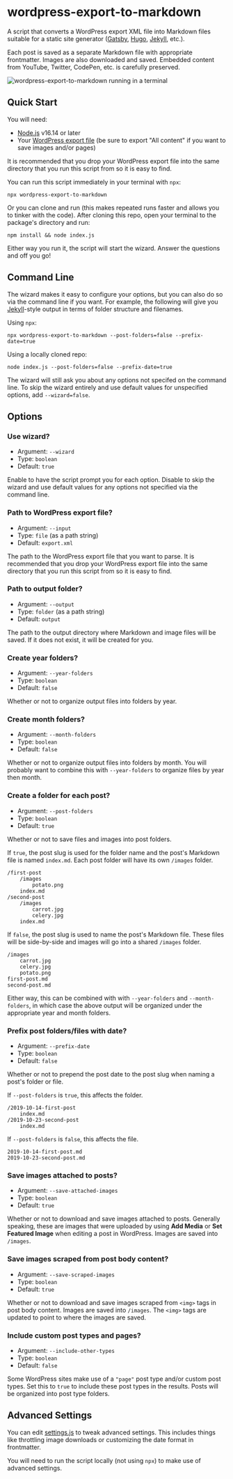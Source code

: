 # wordpress-export-to-markdown

A script that converts a WordPress export XML file into Markdown files suitable for a static site generator ([Gatsby](https://www.gatsbyjs.org/), [Hugo](https://gohugo.io/), [Jekyll](https://jekyllrb.com/), etc.).

Each post is saved as a separate Markdown file with appropriate frontmatter. Images are also downloaded and saved. Embedded content from YouTube, Twitter, CodePen, etc. is carefully preserved.

![wordpress-export-to-markdown running in a terminal](https://user-images.githubusercontent.com/1245573/72686026-3aa04280-3abe-11ea-92c1-d756a24657dd.gif)

## Quick Start

You will need:

- [Node.js](https://nodejs.org/) v16.14 or later
- Your [WordPress export file](https://wordpress.org/support/article/tools-export-screen/) (be sure to export "All content" if you want to save images and/or pages)

It is recommended that you drop your WordPress export file into the same directory that you run this script from so it is easy to find.

You can run this script immediately in your terminal with `npx`:

```shell
npx wordpress-export-to-markdown
```

Or you can clone and run (this makes repeated runs faster and allows you to tinker with the code). After cloning this repo, open your terminal to the package's directory and run:

```shell
npm install && node index.js
```

Either way you run it, the script will start the wizard. Answer the questions and off you go!

## Command Line

The wizard makes it easy to configure your options, but you can also do so via the command line if you want. For example, the following will give you [Jekyll](https://jekyllrb.com/)-style output in terms of folder structure and filenames.

Using `npx`:

```shell
npx wordpress-export-to-markdown --post-folders=false --prefix-date=true
```

Using a locally cloned repo:

```shell
node index.js --post-folders=false --prefix-date=true
```

The wizard will still ask you about any options not specifed on the command line. To skip the wizard entirely and use default values for unspecified options, add `--wizard=false`.

## Options

### Use wizard?

- Argument: `--wizard`
- Type: `boolean`
- Default: `true`

Enable to have the script prompt you for each option. Disable to skip the wizard and use default values for any options not specified via the command line.

### Path to WordPress export file?

- Argument: `--input`
- Type: `file` (as a path string)
- Default: `export.xml`

The path to the WordPress export file that you want to parse. It is recommended that you drop your WordPress export file into the same directory that you run this script from so it is easy to find.

### Path to output folder?

- Argument: `--output`
- Type: `folder` (as a path string)
- Default: `output`

The path to the output directory where Markdown and image files will be saved. If it does not exist, it will be created for you.

### Create year folders?

- Argument: `--year-folders`
- Type: `boolean`
- Default: `false`

Whether or not to organize output files into folders by year.

### Create month folders?

- Argument: `--month-folders`
- Type: `boolean`
- Default: `false`

Whether or not to organize output files into folders by month. You will probably want to combine this with `--year-folders` to organize files by year then month.

### Create a folder for each post?

- Argument: `--post-folders`
- Type: `boolean`
- Default: `true`

Whether or not to save files and images into post folders.

If `true`, the post slug is used for the folder name and the post's Markdown file is named `index.md`. Each post folder will have its own `/images` folder.

```text
/first-post
    /images
        potato.png
    index.md
/second-post
    /images
        carrot.jpg
        celery.jpg
    index.md
```

If `false`, the post slug is used to name the post's Markdown file. These files will be side-by-side and images will go into a shared `/images` folder.

```text
/images
    carrot.jpg
    celery.jpg
    potato.png
first-post.md
second-post.md
```

Either way, this can be combined with with `--year-folders` and `--month-folders`, in which case the above output will be organized under the appropriate year and month folders.

### Prefix post folders/files with date?

- Argument: `--prefix-date`
- Type: `boolean`
- Default: `false`

Whether or not to prepend the post date to the post slug when naming a post's folder or file.

If `--post-folders` is `true`, this affects the folder.

```text
/2019-10-14-first-post
    index.md
/2019-10-23-second-post
    index.md
```

If `--post-folders` is `false`, this affects the file.

```text
2019-10-14-first-post.md
2019-10-23-second-post.md
```

### Save images attached to posts?

- Argument: `--save-attached-images`
- Type: `boolean`
- Default: `true`

Whether or not to download and save images attached to posts. Generally speaking, these are images that were uploaded by using **Add Media** or **Set Featured Image** when editing a post in WordPress. Images are saved into `/images`.

### Save images scraped from post body content?

- Argument: `--save-scraped-images`
- Type: `boolean`
- Default: `true`

Whether or not to download and save images scraped from `<img>` tags in post body content. Images are saved into `/images`. The `<img>` tags are updated to point to where the images are saved.

### Include custom post types and pages?

- Argument: `--include-other-types`
- Type: `boolean`
- Default: `false`

Some WordPress sites make use of a `"page"` post type and/or custom post types. Set this to `true` to include these post types in the results. Posts will be organized into post type folders.

## Advanced Settings

You can edit [settings.js](https://github.com/lonekorean/wordpress-export-to-markdown/blob/master/src/settings.js) to tweak advanced settings. This includes things like throttling image downloads or customizing the date format in frontmatter.

You will need to run the script locally (not using `npx`) to make use of advanced settings.
